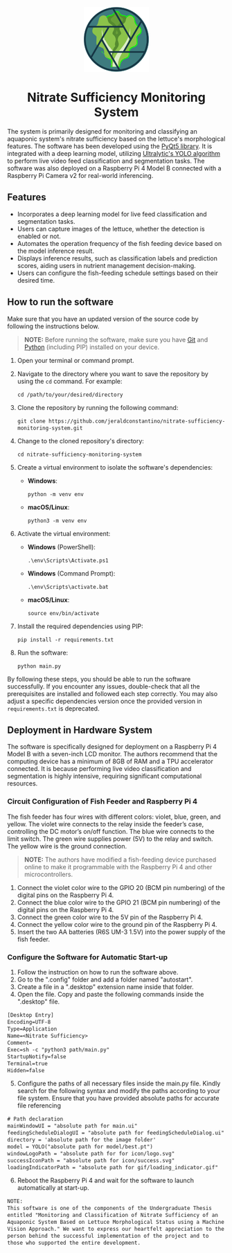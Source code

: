 <p align="center">
  <img src="https://github.com/jeraldconstantino/nitrate-sufficiency-monitoring-system/blob/main/icon/logo.svg" alt="banner" width="150" height="150">
</p>
<h1 align="center">Nitrate Sufficiency Monitoring System</h1>

The system is primarily designed for monitoring and classifying an aquaponic system's nitrate sufficiency based on the lettuce's morphological features. The software has been developed using the [PyQt5 library](https://pypi.org/project/PyQt5/). It is integrated with a deep learning model, utilizing [Ultralytic's YOLO algorithm](https://docs.ultralytics.com/modes/) to perform live video feed classification and segmentation tasks. The software was also deployed on a Raspberry Pi 4 Model B connected with a Raspberry Pi Camera v2 for real-world inferencing. 

## Features
- Incorporates a deep learning model for live feed classification and segmentation tasks.
- Users can capture images of the lettuce, whether the detection is enabled or not.
- Automates the operation frequency of the fish feeding device based on the model inference result.
- Displays inference results, such as classification labels and prediction scores, aiding users in nutrient management decision-making.
- Users can configure the fish-feeding schedule settings based on their desired time.

## How to run the software
Make sure that you have an updated version of the source code by following the instructions below.

> **NOTE:** Before running the software, make sure you have [Git](https://git-scm.com/) and [Python](https://www.python.org/downloads/) (including PIP) installed on your device.

1. Open your terminal or command prompt.

2. Navigate to the directory where you want to save the repository by using the `cd` command. For example:
   ```
   cd /path/to/your/desired/directory
   ```

3. Clone the repository by running the following command:
   ```
   git clone https://github.com/jeraldconstantino/nitrate-sufficiency-monitoring-system.git
   ```

4. Change to the cloned repository's directory:
   ```
   cd nitrate-sufficiency-monitoring-system
   ```

5. Create a virtual environment to isolate the software's dependencies:
   - **Windows**:
     ```
     python -m venv env
     ```
   - **macOS/Linux**:
     ```
     python3 -m venv env
     ```

6. Activate the virtual environment:
   - **Windows** (PowerShell):
     ```
     .\env\Scripts\Activate.ps1
     ```
   - **Windows** (Command Prompt):
     ```
     .\env\Scripts\activate.bat
     ```
   - **macOS/Linux**:
     ```
     source env/bin/activate
     ```

7. Install the required dependencies using PIP:
   ```
   pip install -r requirements.txt
   ```

8. Run the software:
   ```
   python main.py
   ```

By following these steps, you should be able to run the software successfully. If you encounter any issues, double-check that all the prerequisites are installed and followed each step correctly. You may also adjust a specific dependencies version once the provided version in `requirements.txt` is deprecated.

## Deployment in Hardware System
The software is specifically designed for deployment on a Raspberry Pi 4 Model B with a seven-inch LCD monitor. The authors recommend that the computing device has a minimum of 8GB of RAM and a TPU accelerator connected. It is because performing live video classification and segmentation is highly intensive, requiring significant computational resources.

### Circuit Configuration of Fish Feeder and Raspberry Pi 4
The fish feeder has four wires with different colors: violet, blue, green, and yellow. The violet wire connects to the relay inside the feeder’s case, controlling the DC motor’s on/off function. The blue wire connects to the limit switch. The green wire supplies power (5V) to the relay and switch. The yellow wire is the ground connection.
> **NOTE:** The authors have modified a fish-feeding device purchased online to make it programmable with the Raspberry Pi 4 and other microcontrollers. 
1. Connect the violet color wire to the GPIO 20 (BCM pin numbering) of the digital pins on the Raspberry Pi 4.
2. Connect the blue color wire to the GPIO 21 (BCM pin numbering) of the digital pins on the Raspberry Pi 4.
3. Connect the green color wire to the 5V pin of the Raspberry Pi 4.
4. Connect the yellow color wire to the ground pin of the Raspberry Pi 4.
5. Insert the two AA batteries (R6S UM-3 1.5V) into the power supply of the fish feeder.

### Configure the Software for Automatic Start-up
1. Follow the instruction on how to run the software above.
2. Go to the ".config" folder and add a folder named "autostart".
3. Create a file in a ".desktop" extension name inside that folder.
4. Open the file. Copy and paste the following commands inside the ".desktop" file.
  ```
  [Desktop Entry]
  Encoding=UTF-8
  Type=Application
  Name=<Nitrate Sufficiency>
  Comment=
  Exec=sh -c "python3 path/main.py"
  StartupNotify=false
  Terminal=true
  Hidden=false
  ```
5. Configure the paths of all necessary files inside the main.py file. Kindly search for the following syntax and modify the paths according to your file system. Ensure that you have provided absolute paths for accurate file referencing
```
# Path declaration
mainWindowUI = "absolute path for main.ui"
feedingScheduleDialogUI = "absolute path for feedingScheduleDialog.ui"
directory = 'absolute path for the image folder'
model = YOLO("absolute path for model/best.pt")
windowLogoPath = "absolute path for for icon/logo.svg"
successIconPath = "absolute path for icon/success.svg"
loadingIndicatorPath = "absolute path for gif/loading_indicator.gif"
```
6. Reboot the Raspberry Pi 4 and wait for the software to launch automatically at start-up.

```plaintext
NOTE:
This software is one of the components of the Undergraduate Thesis entitled "Monitoring and Classification of Nitrate Sufficiency of an Aquaponic System Based on Lettuce Morphological Status using a Machine Vision Approach." We want to express our heartfelt appreciation to the person behind the successful implementation of the project and to those who supported the entire development.
```
